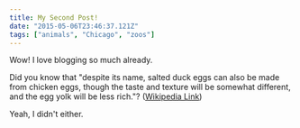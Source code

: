 ```yaml
---
title: My Second Post!
date: "2015-05-06T23:46:37.121Z"
tags: ["animals", "Chicago", "zoos"]
---
```


Wow! I love blogging so much already.

Did you know that "despite its name, salted duck eggs can also be made from
chicken eggs, though the taste and texture will be somewhat different, and the
egg yolk will be less rich."?
([Wikipedia Link](http://en.wikipedia.org/wiki/Salted_duck_egg))

Yeah, I didn't either.
